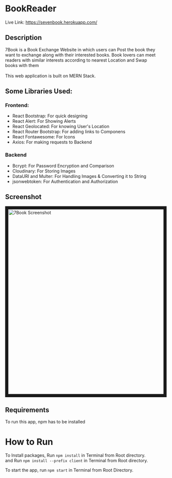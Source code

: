 # BookReader

Live Link: https://sevenbook.herokuapp.com/
## Description
7Book is a Book Exchange Website in which users can Post the book they want to exchange along with their interested books. Book lovers can meet readers with similar interests according to nearest Location and Swap books with them <br><br>
This web application is built on MERN Stack. 
## Some Libraries Used:
### Frontend:
* React Bootstrap: For quick designing
* React Alert: For Showing Alerts
* React Geolocated: For knowing User's Location
* React Router Bootstrap: For adding links to Componens
* React Fontawesome: For Icons
* Axios: For making requests to Backend

### Backend
* Bcrypt: For Password Encryption and Comparison
* Cloudinary: For Storing Images
* DataURI and Multer: For Handling Images & Converting it to String
* jsonwebtoken: For Authentication and Authorization


## Screenshot
<img src="https://raw.githubusercontent.com/rharshit82/7Book/main/screenshot.png" 
alt="7Book Screenshot" width="535" height="600" border="10" />


## Requirements
To run this app, npm has to be installed

# How to Run
To Install packages,
Run ```npm install``` in Terminal from Root directory. <br>
and Run ```npm install --prefix client``` in Terminal from Root directory. <br>

To start the app, run ```npm start``` in Terminal from Root Directory.
